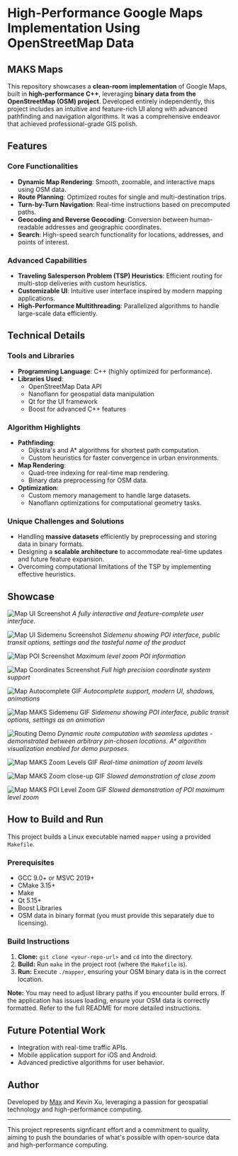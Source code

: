# High-Performance Google Maps Implementation Using OpenStreetMap Data

## MAKS Maps

This repository showcases a **clean-room implementation** of Google Maps, built in **high-performance C++**, leveraging **binary data from the OpenStreetMap (OSM) project**. Developed entirely independently, this project includes an intuitive and feature-rich UI along with advanced pathfinding and navigation algorithms. It was a comprehensive endeavor that achieved professional-grade GIS polish.

## Features

### Core Functionalities
- **Dynamic Map Rendering**: Smooth, zoomable, and interactive maps using OSM data.
- **Route Planning**: Optimized routes for single and multi-destination trips.
- **Turn-by-Turn Navigation**: Real-time instructions based on precomputed paths.
- **Geocoding and Reverse Geocoding**: Conversion between human-readable addresses and geographic coordinates.
- **Search**: High-speed search functionality for locations, addresses, and points of interest.

### Advanced Capabilities
- **Traveling Salesperson Problem (TSP) Heuristics**: Efficient routing for multi-stop deliveries with custom heuristics.
- **Customizable UI**: Intuitive user interface inspired by modern mapping applications.
- **High-Performance Multithreading**: Parallelized algorithms to handle large-scale data efficiently.

## Technical Details

### Tools and Libraries
- **Programming Language**: C++ (highly optimized for performance).
- **Libraries Used**:
  - OpenStreetMap Data API
  - Nanoflann for geospatial data manipulation
  - Qt for the UI framework
  - Boost for advanced C++ features

### Algorithm Highlights
- **Pathfinding**:
  - Dijkstra's and A* algorithms for shortest path computation.
  - Custom heuristics for faster convergence in urban environments.
- **Map Rendering**:
  - Quad-tree indexing for real-time map rendering.
  - Binary data preprocessing for OSM data.
- **Optimization**:
  - Custom memory management to handle large datasets.
  - Nanoflann optimizations for computational geometry tasks.

### Unique Challenges and Solutions
- Handling **massive datasets** efficiently by preprocessing and storing data in binary formats.
- Designing a **scalable architecture** to accommodate real-time updates and future feature expansion.
- Overcoming computational limitations of the TSP by implementing effective heuristics.

## Showcase

![Map UI Screenshot](Assets/pin-location.png)
_A fully interactive and feature-complete user interface._

![Map UI Sidemenu Screenshot](Assets/map_with_POI.png)
_Sidemenu showing POI interface, public transit options, settings and the tasteful name of the product_

![Map POI Screenshot](Assets/map_with_POI.png)
_Maximum level zoom POI information_

![Map Coordinates Screenshot](Assets/coordinates.png)
_Full high precision coordinate system support_

![Map Autocomplete GIF](Assets/autocomplete.gif)
_Autocomplete support, modern UI, shadows, animations_

![Map MAKS Sidemenu GIF](Assets/maks-sidemenu.gif)
_Sidemenu showing POI interface, public transit options, settings as an animation_

![Routing Demo](Assets/pin-navigation_visualized.gif)
_Dynamic route computation with seamless updates - demonstrated between arbitrary pin-chosen locations. A* algorithm visualization enabled for demo purposes._


![Map MAKS Zoom Levels GIF](Assets/zoom.gif)
_Real-time animation of zoom levels_

![Map MAKS Zoom close-up GIF](Assets/zoom-close-slowed.gif)
_Slowed demonstration of close zoom_

![Map MAKS POI Level Zoom GIF](Assets/POI-level-zoom.gif)
_Slowed demonstration of POI maximum level zoom_

## How to Build and Run

This project builds a Linux executable named `mapper` using a provided `Makefile`.

### Prerequisites

-   GCC 9.0+ or MSVC 2019+
-   CMake 3.15+
-   Make
-   Qt 5.15+
-   Boost Libraries
-   OSM data in binary format (you must provide this separately due to licensing).

### Build Instructions

1.  **Clone:** `git clone <your-repo-url>` and `cd` into the directory.
2.  **Build:** Run `make` in the project root (where the `Makefile` is).
3.  **Run:** Execute `./mapper`, ensuring your OSM binary data is in the correct location.

**Note:** You may need to adjust library paths if you encounter build errors. If the application has issues loading, ensure your OSM data is correctly formatted. Refer to the full README for more detailed instructions.

## Future Potential Work
- Integration with real-time traffic APIs.
- Mobile application support for iOS and Android.
- Advanced predictive algorithms for user behavior.

## Author
Developed by [Max](https://github.com/maxsteep) and Kevin Xu, leveraging a passion for geospatial technology and high-performance computing.

---

This project represents signficant effort and a commitment to quality, aiming to push the boundaries of what's possible with open-source data and high-performance computing.

